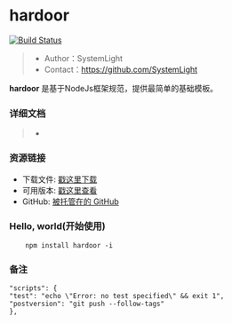 # hardoor

[![Build Status](https://www.travis-ci.org/SystemLight/hardoor.svg?branch=master)](https://www.travis-ci.org/SystemLight/hardoor)

> * Author：SystemLight  
> * Contact：https://github.com/SystemLight

**hardoor** 是基于NodeJs框架规范，提供最简单的基础模板。

### 详细文档
> * 

### 资源链接

* 下载文件: [戳这里下载]()
* 可用版本: [戳这里查看]()
* GitHub: [被托管在的 GitHub]()

### Hello, world(开始使用)
```
    npm install hardoor -i
```

### 备注
```npm
"scripts": {
"test": "echo \"Error: no test specified\" && exit 1",
"postversion": "git push --follow-tags"
},
```

